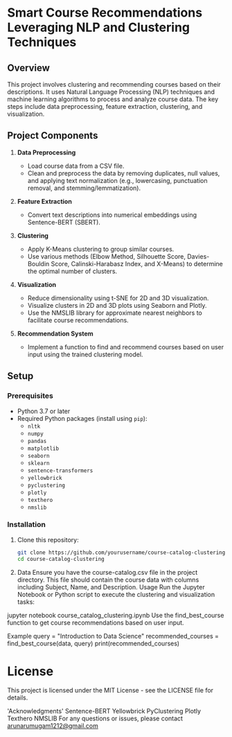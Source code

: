 # Smart Course Recommendations Leveraging NLP and Clustering Techniques

## Overview

This project involves clustering and recommending courses based on their descriptions. It uses Natural Language Processing (NLP) techniques and machine learning algorithms to process and analyze course data. The key steps include data preprocessing, feature extraction, clustering, and visualization.

## Project Components

1. **Data Preprocessing**
   - Load course data from a CSV file.
   - Clean and preprocess the data by removing duplicates, null values, and applying text normalization (e.g., lowercasing, punctuation removal, and stemming/lemmatization).

2. **Feature Extraction**
   - Convert text descriptions into numerical embeddings using Sentence-BERT (SBERT).

3. **Clustering**
   - Apply K-Means clustering to group similar courses.
   - Use various methods (Elbow Method, Silhouette Score, Davies-Bouldin Score, Calinski-Harabasz Index, and X-Means) to determine the optimal number of clusters.

4. **Visualization**
   - Reduce dimensionality using t-SNE for 2D and 3D visualization.
   - Visualize clusters in 2D and 3D plots using Seaborn and Plotly.
   - Use the NMSLIB library for approximate nearest neighbors to facilitate course recommendations.

5. **Recommendation System**
   - Implement a function to find and recommend courses based on user input using the trained clustering model.

## Setup

### Prerequisites

- Python 3.7 or later
- Required Python packages (install using `pip`):
  - `nltk`
  - `numpy`
  - `pandas`
  - `matplotlib`
  - `seaborn`
  - `sklearn`
  - `sentence-transformers`
  - `yellowbrick`
  - `pyclustering`
  - `plotly`
  - `texthero`
  - `nmslib`

### Installation

1. Clone this repository:
   ```bash
   git clone https://github.com/yourusername/course-catalog-clustering.git
   cd course-catalog-clustering
2. Data
Ensure you have the course-catalog.csv file in the project directory. This file should contain the course data with columns including Subject, Name, and Description.
Usage
Run the Jupyter Notebook or Python script to execute the clustering and visualization tasks:


jupyter notebook course_catalog_clustering.ipynb 
Use the find_best_course function to get course recommendations based on user input.

Example
query = "Introduction to Data Science"
recommended_courses = find_best_course(data, query)
print(recommended_courses)

# License
This project is licensed under the MIT License - see the LICENSE file for details.

'Acknowledgments'
Sentence-BERT
Yellowbrick
PyClustering
Plotly
Texthero
NMSLIB
For any questions or issues, please contact arunarumugam1212@gmail.com
